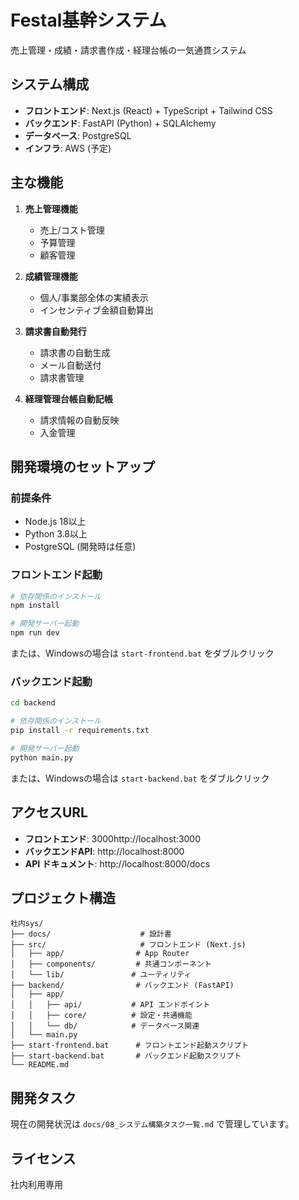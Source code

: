 # Festal基幹システム

売上管理・成績・請求書作成・経理台帳の一気通貫システム

## システム構成

- **フロントエンド**: Next.js (React) + TypeScript + Tailwind CSS
- **バックエンド**: FastAPI (Python) + SQLAlchemy
- **データベース**: PostgreSQL
- **インフラ**: AWS (予定)

## 主な機能

1. **売上管理機能**
   - 売上/コスト管理
   - 予算管理
   - 顧客管理

2. **成績管理機能**
   - 個人/事業部全体の実績表示
   - インセンティブ金額自動算出

3. **請求書自動発行**
   - 請求書の自動生成
   - メール自動送付
   - 請求書管理

4. **経理管理台帳自動記帳**
   - 請求情報の自動反映
   - 入金管理

## 開発環境のセットアップ

### 前提条件

- Node.js 18以上
- Python 3.8以上
- PostgreSQL (開発時は任意)

### フロントエンド起動

```bash
# 依存関係のインストール
npm install

# 開発サーバー起動
npm run dev
```

または、Windowsの場合は `start-frontend.bat` をダブルクリック

### バックエンド起動

```bash
cd backend

# 依存関係のインストール
pip install -r requirements.txt

# 開発サーバー起動
python main.py
```

または、Windowsの場合は `start-backend.bat` をダブルクリック

## アクセスURL

- **フロントエンド**: 3000http://localhost:3000
- **バックエンドAPI**: http://localhost:8000
- **API ドキュメント**: http://localhost:8000/docs

## プロジェクト構造

```
社内sys/
├── docs/                    # 設計書
├── src/                     # フロントエンド (Next.js)
│   ├── app/                # App Router
│   ├── components/         # 共通コンポーネント
│   └── lib/               # ユーティリティ
├── backend/                # バックエンド (FastAPI)
│   ├── app/
│   │   ├── api/           # API エンドポイント
│   │   ├── core/          # 設定・共通機能
│   │   └── db/            # データベース関連
│   └── main.py
├── start-frontend.bat      # フロントエンド起動スクリプト
├── start-backend.bat       # バックエンド起動スクリプト
└── README.md
```

## 開発タスク

現在の開発状況は `docs/08_システム構築タスク一覧.md` で管理しています。

## ライセンス

社内利用専用 